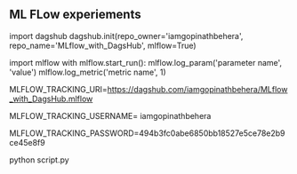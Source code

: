 ## ML FLow experiements

import dagshub
dagshub.init(repo_owner='iamgopinathbehera', repo_name='MLflow_with_DagsHub', mlflow=True)

import mlflow
with mlflow.start_run():
  mlflow.log_param('parameter name', 'value')
  mlflow.log_metric('metric name', 1)



MLFLOW_TRACKING_URI=https://dagshub.com/iamgopinathbehera/MLflow_with_DagsHub.mlflow

MLFLOW_TRACKING_USERNAME= iamgopinathbehera

MLFLOW_TRACKING_PASSWORD=494b3fc0abe6850bb18527e5ce78e2b9ce45e8f9

python script.py
